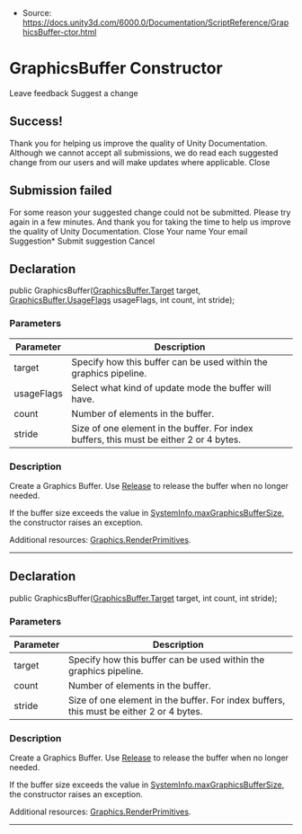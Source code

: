 * Source: https://docs.unity3d.com/6000.0/Documentation/ScriptReference/GraphicsBuffer-ctor.html

# GraphicsBuffer Constructor
Leave feedback
Suggest a change
## Success!
Thank you for helping us improve the quality of Unity Documentation. Although we cannot accept all submissions, we do read each suggested change from our users and will make updates where applicable.
Close
## Submission failed
For some reason your suggested change could not be submitted. Please <a>try again</a> in a few minutes. And thank you for taking the time to help us improve the quality of Unity Documentation.
Close
Your name Your email Suggestion* Submit suggestion
Cancel
## Declaration
public GraphicsBuffer([GraphicsBuffer.Target](https://docs.unity3d.com/6000.0/Documentation/ScriptReference/GraphicsBuffer.Target.html) target, [GraphicsBuffer.UsageFlags](https://docs.unity3d.com/6000.0/Documentation/ScriptReference/GraphicsBuffer.UsageFlags.html) usageFlags, int count, int stride); 
### Parameters
Parameter | Description  
---|---  
target | Specify how this buffer can be used within the graphics pipeline.  
usageFlags | Select what kind of update mode the buffer will have.  
count | Number of elements in the buffer.  
stride | Size of one element in the buffer. For index buffers, this must be either 2 or 4 bytes.  
### Description
Create a Graphics Buffer.
Use [Release](https://docs.unity3d.com/6000.0/Documentation/ScriptReference/GraphicsBuffer.Release.html) to release the buffer when no longer needed.  
  
If the buffer size exceeds the value in [SystemInfo.maxGraphicsBufferSize](https://docs.unity3d.com/6000.0/Documentation/ScriptReference/SystemInfo-maxGraphicsBufferSize.html), the constructor raises an exception.  
  
Additional resources: [Graphics.RenderPrimitives](https://docs.unity3d.com/6000.0/Documentation/ScriptReference/Graphics.RenderPrimitives.html).
* * *
## Declaration
public GraphicsBuffer([GraphicsBuffer.Target](https://docs.unity3d.com/6000.0/Documentation/ScriptReference/GraphicsBuffer.Target.html) target, int count, int stride); 
### Parameters
Parameter | Description  
---|---  
target | Specify how this buffer can be used within the graphics pipeline.  
count | Number of elements in the buffer.  
stride | Size of one element in the buffer. For index buffers, this must be either 2 or 4 bytes.  
### Description
Create a Graphics Buffer.
Use [Release](https://docs.unity3d.com/6000.0/Documentation/ScriptReference/GraphicsBuffer.Release.html) to release the buffer when no longer needed.  
  
If the buffer size exceeds the value in [SystemInfo.maxGraphicsBufferSize](https://docs.unity3d.com/6000.0/Documentation/ScriptReference/SystemInfo-maxGraphicsBufferSize.html), the constructor raises an exception.  
  
Additional resources: [Graphics.RenderPrimitives](https://docs.unity3d.com/6000.0/Documentation/ScriptReference/Graphics.RenderPrimitives.html).
* * *
